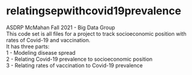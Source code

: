 # relatingsepwithcovid19prevalence
ASDRP McMahan Fall 2021 - Big Data Group <br />
This code set is all files for a project to track socioeconomic position with rates of Covid-19 and vaccination. <br />
It has three parts: <br />
1 - Modeling disease spread <br />
2 - Relating Covid-19 prevalence to socioeconomic position <br />
3 - Relating rates of vaccination to Covid-19 prevalence <br />
